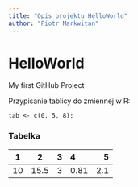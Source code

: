 ```yaml
---
title: "Opis projektu HelloWorld"
author: "Piotr Markwitan"
---
```


# HelloWorld
My first GitHub Project

Przypisanie tablicy do zmiennej w R:
```{r}
tab <- c(0, 5, 8);
```
### Tabelka
|1|2|3|4|5|
| :---: | :---: | :---: | :--- | ---: |
|10|15.5|3|0.81|2.1|
